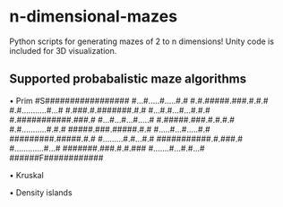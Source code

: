 # n-dimensional-mazes

Python scripts for generating mazes of 2 to n dimensions! Unity code is included for 3D visualization.

## Supported probabalistic maze algorithms
• Prim
#S#################
#...#.....#.....#.#
#.#.#####.###.#.#.#
#.#...........#...#
#.###.#.#######.#.#
#...#.#...#...#.#.#
#.###########.###.#
#...#...#...#.....#
#.#####.###.#.#.#.#
#.#...........#.#.#
#####.###.#####.#.#
#.....#...#.....#.#
#########.#####.#.#
#.........#.#...#.#
###########.#.###.#
#.............#...#
#######.###.#.#.###
#.......#...#.#...#
######F############

• Kruskal

• Density islands
